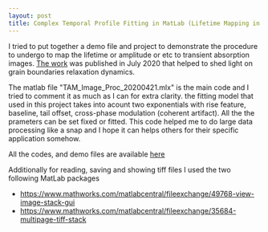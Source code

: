 ```yaml
---
layout: post
title: Complex Temporal Profile Fitting in MatLab (Lifetime Mapping in Time-resolved Transient Absorption Microscope (TAM) Images)
---
```


I tried to put together a demo file and project to demonstrate the procedure to undergo to map the lifetime or amplitude or etc to 
transient absorption images. [The work](https://onlinelibrary.wiley.com/doi/abs/10.1002/anie.202008305) was published in July 2020
that helped to shed light on grain boundaries relaxation dynamics. 

The matlab file "TAM_Image_Proc_20200421.mlx" is the main code and I tried to comment it as much as I can 
for extra clarity. the fitting model that used in this project takes into acount two exponentials with 
rise feature, baseline, tail offset, cross-phase modulation (coherent artifact). All the the prameters can be 
set fixed or fitted. This code helped me to do large data processing like a snap and I hope it can 
helps others for their specific application somehow. 

All the codes, and demo files are available [here](https://github.com/fathi0amir/TAM_Image_Processing_Demo)

Additionally for reading, saving and showing tiff files I used the two following MatLab packages
- https://www.mathworks.com/matlabcentral/fileexchange/49768-view-image-stack-gui
- https://www.mathworks.com/matlabcentral/fileexchange/35684-multipage-tiff-stack

